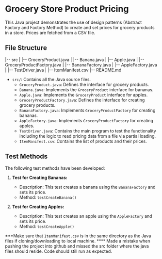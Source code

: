 # Grocery Store Product Pricing

This Java project demonstrates the use of design patterns (Abstract Factory and Factory Method) to create and set prices for grocery products in a store. Prices are fetched from a CSV file.

## File Structure

|-- src
| |-- GroceryProduct.java
| |-- Banana.java
| |-- Apple.java
| |-- GroceryProductFactory.java
| |-- BananaFactory.java
| |-- AppleFactory.java
| |-- TestDriver.java
| |-- ItemManifest.csv
|-- README.md


- `src/`: Contains all the Java source files.
  - `GroceryProduct.java`: Defines the interface for grocery products.
  - `Banana.java`: Implements the `GroceryProduct` interface for bananas.
  - `Apple.java`: Implements the `GroceryProduct` interface for apples.
  - `GroceryProductFactory.java`: Defines the interface for creating grocery products.
  - `BananaFactory.java`: Implements `GroceryProductFactory` for creating bananas.
  - `AppleFactory.java`: Implements `GroceryProductFactory` for creating apples.
  - `TestDriver.java`: Contains the main program to test the functionality including the logic to read pricing data from a file via partial loading.
  - `ItemManifest.csv`: Contains the list of products and their prices.

## Test Methods

The following test methods have been developed:

1. **Test for Creating Bananas:**
   - Description: This test creates a banana using the `BananaFactory` and sets its price.
   - Method: `testCreateBanana()`

2. **Test for Creating Apples:**
   - Description: This test creates an apple using the `AppleFactory` and sets its price.
   - Method: `testCreateApple()`

***Make sure that `ItemManifest.csv` is in the same directory as the Java files if cloning/downloading to local machine.
**** Made a mistake when pushing the project into github and missed the src folder where the java files should reside. Code should still run as expected.


